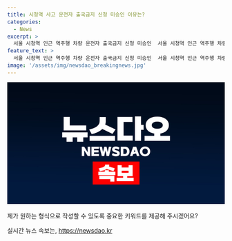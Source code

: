 ```yaml
---
title: 시청역 사고 운전자 출국금지 신청 미승인 이유는?
categories:
  - News
excerpt: >
  서울 시청역 인근 역주행 차량 운전자 출국금지 신청 미승인  서울 시청역 인근 역주행 차량으로 9명의 사망자를 낸 운전자 차씨(68)에 대한 출국금지 신청이 검찰에 의해 미승인되었다. 경찰은 차씨의 건강 상태를 모니터링하며 추후 출국금지 신청을 검토할 예정이라고 전했으며, 앞서 체포영장 신청도 기각됐다. 차씨는 사고 당시 차량 이상을 주장하고 있으며, 이 사고로 9명이 사망하고 6명이 다친 것으로 전해졌다.
feature_text: >
  서울 시청역 인근 역주행 차량 운전자 출국금지 신청 미승인  서울 시청역 인근 역주행 차량으로 9명의 사망자를 낸 운전자 차씨(68)에 대한 출국금지 신청이 검찰에 의해 미승인되었다. 경찰은 차씨의 건강 상태를 모니터링하며 추후 출국금지 신청을 검토할 예정이라고 전했으며, 앞서 체포영장 신청도 기각됐다. 차씨는 사고 당시 차량 이상을 주장하고 있으며, 이 사고로 9명이 사망하고 6명이 다친 것으로 전해졌다.
image: '/assets/img/newsdao_breakingnews.jpg'
---
```


<p><img src="/assets/img/newsdao_breakingnews.jpg" alt="flaretime 속보" /></p>

<p>제가 원하는 형식으로 작성할 수 있도록 중요한 키워드를 제공해 주시겠어요?</p>
실시간 뉴스 속보는, <a href="https://newsdao.kr" rel="dofollow">https://newsdao.kr</a>


